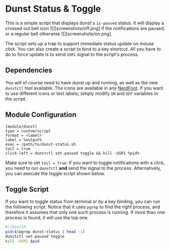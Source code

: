 # Dunst Status & Toggle

This is a simple script that displays dunst's `is-paused` status.
It will display a crossed out bell icon
![][screenshots/off.png]
if the notifications are paused,
or a regular bell otherwise
![][screenshots/on.png].

The script sets up a trap to support immediate status update on mouse click.
You can also create a script to bind to a key shortcut.
All you have to do to force update is to send `USR1` signal to the script's process.

## Dependencies

You will of course need to have dunst up and running, as well as
the new `dunstctl` tool available.
The icons are available in any [NerdFont](https://www.nerdfonts.com/).
If you want to use different icons or text labels, simply modify
`ON` and `OFF` variables in the script.

## Module Configuration

```
[module/dunst]
type = custom/script
format = <label>
label = %output%
exec = /path/to/dunst-status.sh
tail = true
click-left = dunstctl set-paused toggle && kill -USR1 %pid%
```

Make sure to set `tail = true`.
If you want to toggle notifications with a click, you need to run `dunstctl`
**and** send the signal to the process.
Alternatively, you can execute the toggle script shown below.

## Toggle Script

If you want to toggle status from terminal or by a key binding, you can
run the following script.
Notice that it uses `pgrep` to find the right process, and therefore
it assumes that only one such process is running.
If more than one process is found, it will use the top one.

```bash
#!/bin/sh
pid=$(pgrep dunst-status | head -1)
dunstctl set-paused toggle
kill -USR1 $pid
```
